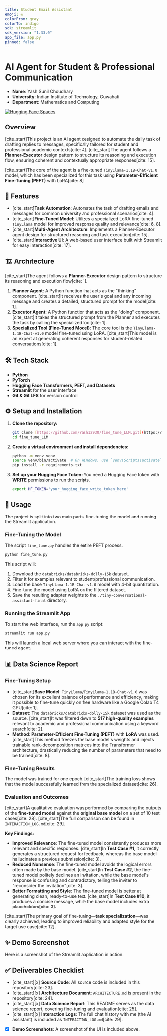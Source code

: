 ```yaml
---
title: Student Email Assistant
emoji: ✉️
colorFrom: gray
colorTo: indigo
sdk: streamlit
sdk_version: "1.33.0"
app_file: app.py
pinned: false
---
```


# AI Agent for Student & Professional Communication

* **Name**: Yash Sunil Choudhary
* **University**: Indian Institute of Technology, Guwahati
* **Department**: Mathematics and Computing

[![Hugging Face Spaces](https://img.shields.io/badge/%F0%9F%A4%97%20Hugging%20Face-Spaces-blue)](https://huggingface.co/spaces/Yash12930/model)

## Overview

[cite_start]This project is an AI agent designed to automate the daily task of drafting replies to messages, specifically tailored for student and professional academic contexts[cite: 4]. [cite_start]The agent follows a **Planner-Executor** design pattern to structure its reasoning and execution flow, ensuring coherent and contextually appropriate responses[cite: 15].

[cite_start]The core of the agent is a fine-tuned `TinyLlama-1.1B-Chat-v1.0` model, which has been specialized for this task using **Parameter-Efficient Fine-Tuning (PEFT)** with LoRA[cite: 8].

## 📜 Features

* [cite_start]**Task Automation**: Automates the task of drafting emails and messages for common university and professional scenarios[cite: 4].
* [cite_start]**Fine-Tuned Model**: Utilizes a specialized LoRA fine-tuned `TinyLlama` model for improved response quality and relevance[cite: 6, 8].
* [cite_start]**Multi-Agent Architecture**: Implements a Planner-Executor agent design for structured reasoning and task execution[cite: 15].
* [cite_start]**Interactive UI**: A web-based user interface built with Streamlit for easy interaction[cite: 17].

## 🏗️ Architecture

[cite_start]The agent follows a **Planner-Executor** design pattern to structure its reasoning and execution flow[cite: 1].

1.  **Planner Agent**: A Python function that acts as the "thinking" component. [cite_start]It receives the user's goal and any incoming message and creates a detailed, structured prompt for the model[cite: 1].
2.  **Executor Agent**: A Python function that acts as the "doing" component. [cite_start]It takes the structured prompt from the Planner and executes the task by calling the specialized tool[cite: 1].
3.  **Specialized Tool (Fine-Tuned Model)**: The core tool is the `TinyLlama-1.1B-Chat-v1.0` model fine-tuned using LoRA. [cite_start]This model is an expert at generating coherent responses for student-related conversations[cite: 1].


## 🛠️ Tech Stack

* **Python**
* **PyTorch**
* **Hugging Face Transformers, PEFT, and Datasets**
* **Streamlit** for the user interface
* **Git & Git LFS** for version control

## ⚙️ Setup and Installation

1.  **Clone the repository:**
    ```bash
    git clone [https://github.com/Yash12930/fine_tune_LLM.git](https://github.com/Yash12930/fine_tune_LLM.git)
    cd fine_tune_LLM
    ```

2.  **Create a virtual environment and install dependencies:**
    ```bash
    python -m venv venv
    source venv/bin/activate  # On Windows, use `venv\Scripts\activate`
    pip install -r requirements.txt
    ```

3.  **Set up your Hugging Face Token:**
    You need a Hugging Face token with **WRITE** permissions to run the scripts.
    ```bash
    export HF_TOKEN='your_hugging_face_write_token_here'
    ```

## 🚀 Usage

The project is split into two main parts: fine-tuning the model and running the Streamlit application.

### Fine-Tuning the Model
The script `fine_tune.py` handles the entire PEFT process.
```bash
python fine_tune.py
```
This script will:
1.  Download the `databricks/databricks-dolly-15k` dataset.
2.  Filter it for examples relevant to student/professional communication.
3.  Load the base `TinyLlama-1.1B-Chat-v1.0` model with 4-bit quantization.
4.  Fine-tune the model using LoRA on the filtered dataset.
5.  Save the resulting adapter weights to the `./tiny-conversational-assistant-final` directory.

### Running the Streamlit App
To start the web interface, run the `app.py` script:
```bash
streamlit run app.py
```
This will launch a local web server where you can interact with the fine-tuned agent.

## 📊 Data Science Report

### Fine-Tuning Setup
* [cite_start]**Base Model**: `TinyLlama/TinyLlama-1.1B-Chat-v1.0` was chosen for its excellent balance of performance and efficiency, making it possible to fine-tune quickly on free hardware like a Google Colab T4 GPU[cite: 1].
* **Dataset**: The `databricks/databricks-dolly-15k` dataset was used as the source. [cite_start]It was filtered down to **517 high-quality examples** relevant to academic and professional communication using a keyword search[cite: 2].
* **Method**: **Parameter-Efficient Fine-Tuning (PEFT)** with **LoRA** was used. [cite_start]This method freezes the base model's weights and injects trainable rank-decomposition matrices into the Transformer architecture, drastically reducing the number of parameters that need to be trained[cite: 8].

### Fine-Tuning Results
The model was trained for one epoch. [cite_start]The training loss shows that the model successfully learned from the specialized dataset[cite: 26].


### Evaluation and Outcomes
[cite_start]A qualitative evaluation was performed by comparing the outputs of the **fine-tuned model** against the **original base model** on a set of 10 test cases[cite: 28]. [cite_start]The full comparison can be found in `INTERACTION_LOG.md`[cite: 29].

**Key Findings:**
* **Improved Relevance**: The fine-tuned model consistently produces more relevant and specific responses. [cite_start]In **Test Case #1**, it correctly generates a structured request for feedback, whereas the base model hallucinates a previous submission[cite: 3].
* **Reduced Nonsense**: The fine-tuned model avoids the logical errors often made by the base model. [cite_start]In **Test Case #2**, the fine-tuned model politely declines an invitation, while the base model's response is confusing and contradictory, telling the inviter to "reconsider the invitation"[cite: 3].
* **Better Formatting and Style**: The fine-tuned model is better at generating clean, ready-to-use text. [cite_start]In **Test Case #10**, it produces a concise message, while the base model includes extra placeholders[cite: 3].

[cite_start]The primary goal of fine-tuning—**task specialization**—was clearly achieved, leading to improved reliability and adapted style for the target use case[cite: 12].

## ✨ Demo Screenshot
Here is a screenshot of the Streamlit application in action.


## ✅ Deliverables Checklist

* [cite_start][x] **Source Code**: All source code is included in this repository[cite: 23].
* [cite_start][x] **Architecture Document**: `ARCHITECTURE.md` is present in the repository[cite: 24].
* [cite_start][x] **Data Science Report**: This README serves as the data science report, covering fine-tuning and evaluation[cite: 25].
* [cite_start][x] **Interaction Logs**: The full chat history with me (the AI assistant) is included as `INTERACTION_LOG.md`[cite: 29].
* [x] **Demo Screenshots**: A screenshot of the UI is included above.